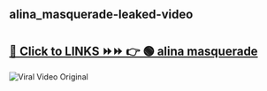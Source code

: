 
 ## alina_masquerade-leaked-video 

# <h2><a href="https://clipsfans.com/alina_masquerade&ref=git">🔗 Click to LINKS ⏩⏩ 👉 🟢 alina masquerade </a></h2>

<a href="https://clipsfans.com/alina_masquerade&ref=git" rel="nofollow" data-target="animated-image.originalLink"><img src="https://i.ibb.co.com/xMMVF88/686577567.gif" alt="Viral Video Original" style="max-width: 100%; display: inline-block;" data-target="animated-image.originalImage"></a>
